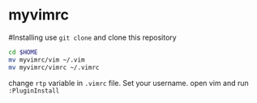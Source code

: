 # myvimrc

#Installing
use ``git clone`` and clone this repository

``` bash
cd $HOME
mv myvimrc/vim ~/.vim
mv myvimrc/vimrc ~/.vimrc
```

change ``rtp`` variable in ``.vimrc`` file. Set your username.
open vim and run ``:PluginInstall``
